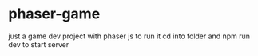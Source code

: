 # phaser-game
just a game dev project with phaser js
to run it cd into folder and npm run dev to start server